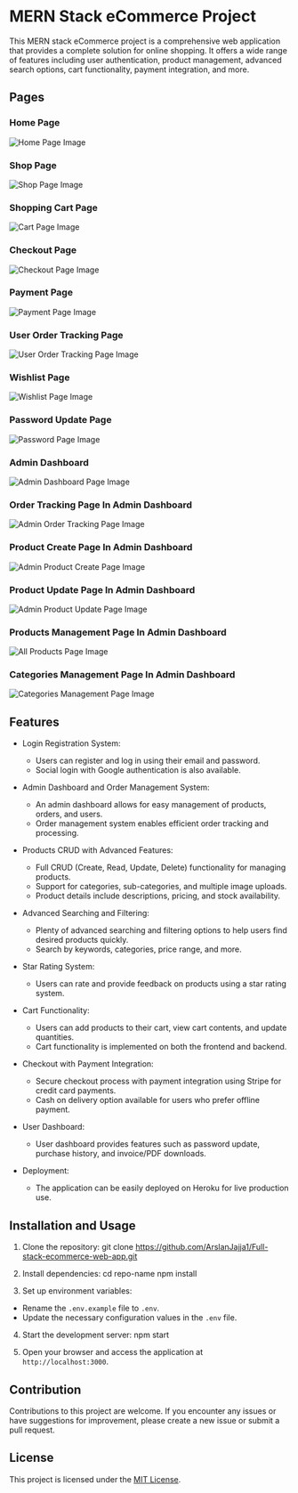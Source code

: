 # MERN Stack eCommerce Project

This MERN stack eCommerce project is a comprehensive web application that provides a complete solution for online shopping. It offers a wide range of features including user authentication, product management, advanced search options, cart functionality, payment integration, and more.

## Pages

### Home Page

![Home Page Image](client/public/projectImages/home.png)

### Shop Page 

![Shop Page Image](client/public/projectImages/shop.png)

### Shopping Cart Page

![Cart Page Image](client/public/projectImages/cart.png)

### Checkout Page

![Checkout Page Image](client/public/projectImages/checkout.png)

### Payment Page

![Payment Page Image](client/public/projectImages/payment.png)

### User Order Tracking Page

![User Order Tracking Page Image](client/public/projectImages/order-tracking.png)


### Wishlist Page

![Wishlist Page Image](client/public/projectImages/wishlist.png)

### Password Update Page

![Password Page Image](client/public/projectImages/password-update.png)

### Admin Dashboard

![Admin Dashboard Page Image](client/public/projectImages/admin-dashboard.png)

### Order Tracking Page In Admin Dashboard

![Admin Order Tracking Page Image](client/public/projectImages/admin-order-tracking.png)

### Product Create Page In Admin Dashboard

![Admin Product Create Page Image](client/public/projectImages/product-create.png)

### Product Update Page In Admin Dashboard

![Admin Product Update Page Image](client/public/projectImages/product-update.png)

### Products Management Page In Admin Dashboard

![All Products Page Image](client/public/projectImages/all-products.png)

### Categories Management Page In Admin Dashboard

![Categories Management Page Image](client/public/projectImages/categories-management.png)
## Features

- Login Registration System:
  - Users can register and log in using their email and password.
  - Social login with Google authentication is also available.

- Admin Dashboard and Order Management System:
  - An admin dashboard allows for easy management of products, orders, and users.
  - Order management system enables efficient order tracking and processing.

- Products CRUD with Advanced Features:
  - Full CRUD (Create, Read, Update, Delete) functionality for managing products.
  - Support for categories, sub-categories, and multiple image uploads.
  - Product details include descriptions, pricing, and stock availability.

- Advanced Searching and Filtering:
  - Plenty of advanced searching and filtering options to help users find desired products quickly.
  - Search by keywords, categories, price range, and more.

- Star Rating System:
  - Users can rate and provide feedback on products using a star rating system.

- Cart Functionality:
  - Users can add products to their cart, view cart contents, and update quantities.
  - Cart functionality is implemented on both the frontend and backend.

- Checkout with Payment Integration:
  - Secure checkout process with payment integration using Stripe for credit card payments.
  - Cash on delivery option available for users who prefer offline payment.

- User Dashboard:
  - User dashboard provides features such as password update, purchase history, and invoice/PDF downloads.

- Deployment:
  - The application can be easily deployed on Heroku for live production use.

## Installation and Usage

1. Clone the repository:
git clone https://github.com/ArslanJajja1/Full-stack-ecommerce-web-app.git

2. Install dependencies:
cd repo-name
npm install


3. Set up environment variables:
- Rename the `.env.example` file to `.env`.
- Update the necessary configuration values in the `.env` file.

4. Start the development server:
npm start


5. Open your browser and access the application at `http://localhost:3000`.

## Contribution

Contributions to this project are welcome. If you encounter any issues or have suggestions for improvement, please create a new issue or submit a pull request.

## License

This project is licensed under the [MIT License](https://opensource.org/licenses/MIT).



